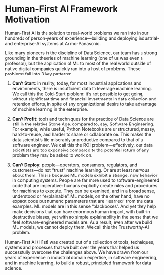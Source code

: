 Human-First AI Framework Motivation
====

Human-First AI is the solution to real-world problems we ran into in our hundreds of person-years of experience—building and deploying industrial- and enterprise-AI systems at Arimo-Panasonic. 

Like many pioneers in the discipline of Data Science, our team has a strong grounding in the theories of machine learning (one of us was even a professor), but the application of ML to most of the real world outside of native digital companies quickly ran into a host of problems. These problems fall into 3 key patterns:

1. **Can’t Start**: in reality, today, for most industrial applications and environments, there is insufficient data to leverage machine learning. We call this the Cold-Start problem: it’s not possible to get going, without significant time and financial investments in data collection and retention efforts, in spite of any organizational desire to take advantage of machine learning in the enterprise.

2. **Can’t Profit**: tools and techniques for the practice of Data Science are still in the relative Stone Age, compared to, say, Software Engineering. For example, while useful, Python Notebooks are unstructured, messy, hard-to-reuse, and harder to share or collaborate on. This makes the data scientist’s life miserably unproductive compared to that of a software engineer. We call this the ROI problem—effectively, our data scientists are too expensive compared to the potential return of any problem they may be asked to work on.

3. **Can’t Deploy**: people—operators, consumers, regulators, and customers—do not “trust” machine learning. Or are at least nervous about them. This is because ML models exhibit a strange, new behavior in computing systems. People are far more used to software-engineered code that are imperative: humans explicitly create rules and procedures for machines to execute. They can be examined, and in a broad sense, understood or “explainable”. ML models, on the other hand, have no explicit code but numeric parameters that are “learned” from the data examples. ML models are in this sense “blackboxes”. And yet they help make decisions that can have enormous human impact, with built-in destructive biases, yet with no simple explainability in the sense that we feel software-engineered models are. As a result, even after we build ML models, we cannot deploy them. We call this the Trustworthy-AI problem.

Human-First AI (H1st) was created out of a collection of tools, techniques, systems and processes that we built over the years that helped us successfully overcome the challenges above. We have drawn from our years of experience in industrial domain expertise, in software engineering, and in machine learning, to build a robust, principled framework for data science.

